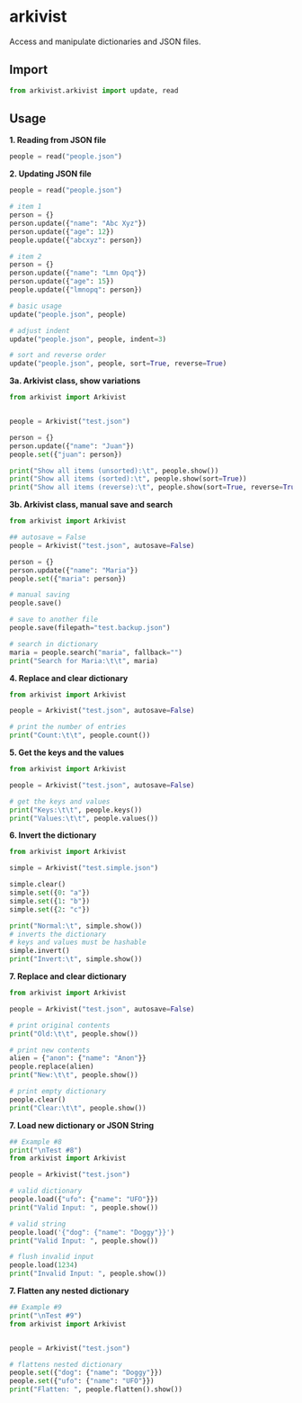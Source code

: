 # arkivist
Access and manipulate dictionaries and JSON files.

## Import
```python
from arkivist.arkivist import update, read
```

## Usage
**1. Reading from JSON file**
```python
people = read("people.json")
```

**2. Updating JSON file**
```python
people = read("people.json")

# item 1
person = {}
person.update({"name": "Abc Xyz"})
person.update({"age": 12})
people.update({"abcxyz": person})

# item 2
person = {}
person.update({"name": "Lmn Opq"})
person.update({"age": 15})
people.update({"lmnopq": person})

# basic usage
update("people.json", people)

# adjust indent
update("people.json", people, indent=3)

# sort and reverse order
update("people.json", people, sort=True, reverse=True)
```

**3a. Arkivist class, show variations**
```python
from arkivist import Arkivist


people = Arkivist("test.json")

person = {}
person.update({"name": "Juan"})
people.set({"juan": person})

print("Show all items (unsorted):\t", people.show())
print("Show all items (sorted):\t", people.show(sort=True))
print("Show all items (reverse):\t", people.show(sort=True, reverse=True))
```


**3b. Arkivist class, manual save and search**
```python
from arkivist import Arkivist

## autosave = False
people = Arkivist("test.json", autosave=False)

person = {}
person.update({"name": "Maria"})
people.set({"maria": person})

# manual saving
people.save()

# save to another file
people.save(filepath="test.backup.json")

# search in dictionary
maria = people.search("maria", fallback="")
print("Search for Maria:\t\t", maria)
```

**4. Replace and clear dictionary**
```python
from arkivist import Arkivist

people = Arkivist("test.json", autosave=False)

# print the number of entries
print("Count:\t\t", people.count())
```

**5. Get the keys and the values**
```python
from arkivist import Arkivist

people = Arkivist("test.json", autosave=False)

# get the keys and values
print("Keys:\t\t", people.keys())
print("Values:\t\t", people.values())
```

**6. Invert the dictionary**
```python
from arkivist import Arkivist

simple = Arkivist("test.simple.json")

simple.clear()
simple.set({0: "a"})
simple.set({1: "b"})
simple.set({2: "c"})

print("Normal:\t", simple.show())
# inverts the dictionary
# keys and values must be hashable
simple.invert()
print("Invert:\t", simple.show())
```

**7. Replace and clear dictionary**
```python
from arkivist import Arkivist

people = Arkivist("test.json", autosave=False)

# print original contents
print("Old:\t\t", people.show())

# print new contents
alien = {"anon": {"name": "Anon"}}
people.replace(alien)
print("New:\t\t", people.show())

# print empty dictionary
people.clear()
print("Clear:\t\t", people.show())
```

**7. Load new dictionary or JSON String**
```python
## Example #8
print("\nTest #8")
from arkivist import Arkivist

people = Arkivist("test.json")

# valid dictionary
people.load({"ufo": {"name": "UFO"}})
print("Valid Input: ", people.show())

# valid string
people.load('{"dog": {"name": "Doggy"}}')
print("Valid Input: ", people.show())

# flush invalid input
people.load(1234)
print("Invalid Input: ", people.show())
```

**7. Flatten any nested dictionary**
```python
## Example #9
print("\nTest #9")
from arkivist import Arkivist


people = Arkivist("test.json")

# flattens nested dictionary
people.set({"dog": {"name": "Doggy"}})
people.set({"ufo": {"name": "UFO"}})
print("Flatten: ", people.flatten().show())
```
